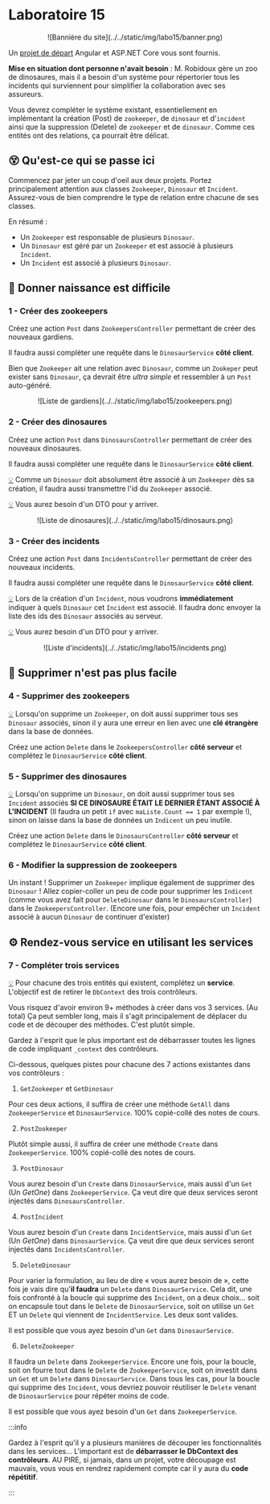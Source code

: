 # Laboratoire 15

<center>![Bannière du site](../../static/img/labo15/banner.png)</center>

Un [projet de départ](../../static/files/labo15.zip) Angular et ASP.NET Core vous sont fournis.

**Mise en situation dont personne n'avait besoin** : M. Robidoux gère un zoo de dinosaures, mais il a besoin d'un système pour répertorier tous les incidents qui surviennent pour simplifier la collaboration avec ses assureurs.

Vous devrez compléter le système existant, essentiellement en implémentant la création (Post) de `zookeeper`, de `dinosaur` et d'`incident` ainsi que la suppression (Delete) de `zookeeper` et de `dinosaur`. Comme ces entités ont des relations, ça pourrait être délicat.

## 😵 Qu'est-ce qui se passe ici

Commencez par jeter un coup d'oeil aux deux projets. Portez principalement attention aux classes `Zookeeper`, `Dinosaur` et `Incident`. Assurez-vous de bien comprendre le type de relation entre chacune de ses classes.

En résumé :
* Un `Zookeeper` est responsable de plusieurs `Dinosaur`.
* Un `Dinosaur` est géré par un `Zookeeper` et est associé à plusieurs `Incident`.
* Un `Incident` est associé à plusieurs `Dinosaur`.

## 🥚 Donner naissance est difficile

### 1 - Créer des zookeepers

Créez une action `Post` dans `ZookeepersController` permettant de créer des nouveaux gardiens.

Il faudra aussi compléter une requête dans le `DinosaurService` **côté client**.

Bien que `Zookeeper` ait une relation avec `Dinosaur`, comme un `Zookeper` peut exister sans `Dinosaur`,
ça devrait être _ultra simple_ et ressembler à un `Post` auto-généré.

<center>![Liste de gardiens](../../static/img/labo15/zookeepers.png)</center>

### 2 - Créer des dinosaures

Créez une action `Post` dans `DinosaursController` permettant de créer des nouveaux dinosaures.

Il faudra aussi compléter une requête dans le `DinosaurService` **côté client**.

[💡](/cours/rencontre8.1#-création) Comme un `Dinosaur` doit absolument être associé à un `Zookeeper` dès sa création, il faudra aussi transmettre l'id du `Zookeeper` associé.

[💡](/cours/rencontre8.1#-data-transfer-objects) Vous aurez besoin d'un DTO pour y arriver.

<center>![Liste de dinosaures](../../static/img/labo15/dinosaurs.png)</center>

### 3 - Créer des incidents

Créez une action `Post` dans `IncidentsController` permettant de créer des nouveaux incidents.

Il faudra aussi compléter une requête dans le `DinosaurService` **côté client**.

[💡](/cours/rencontre8.1#-création) Lors de la création d'un `Incident`, nous voudrons **immédiatement** indiquer à quels `Dinosaur` cet `Incident` est associé. Il faudra donc envoyer la liste des ids des `Dinosaur` associés au serveur.

[💡](/cours/rencontre8.1#-data-transfer-objects) Vous aurez besoin d'un DTO pour y arriver.

<center>![Liste d'incidents](../../static/img/labo15/incidents.png)</center>

## 🔪 Supprimer n'est pas plus facile

### 4 - Supprimer des zookeepers

[💡](/cours/rencontre8.1#-suppression) Lorsqu'on supprime un `Zookeeper`, on doit aussi supprimer tous ses `Dinosaur` associés, sinon il y aura une erreur en lien avec une **clé étrangère** dans la base de données.

Créez une action `Delete` dans le `ZookeepersController` **côté serveur** et complétez le `DinosaurService` **côté client**.

### 5 - Supprimer des dinosaures

[💡](/cours/rencontre8.1#-suppression) Lorsqu'on supprime un `Dinosaur`, on doit aussi supprimer tous ses `Incident` associés **SI CE DINOSAURE ÉTAIT LE DERNIER ÉTANT ASSOCIÉ À L'INCIDENT** (Il faudra un petit `if` avec `maListe.Count == 1` par exemple !), sinon on laisse dans la base de données un `Indicent` un peu inutile.

Créez une action `Delete` dans le `DinosaursController` **côté serveur** et complétez le `DinosaurService` **côté client**.

### 6 - Modifier la suppression de zookeepers

Un instant ! Supprimer un `Zookeeper` implique également de supprimer des `Dinosaur` ! Allez copier-coller un peu de code pour supprimer les `Indicent` (comme vous avez fait pour `DeleteDinosaur` dans le `DinosaursController`) dans le `ZookeepersController`. (Encore une fois, pour empêcher un `Incident` associé à aucun `Dinosaur` de continuer d'exister)

## ⚙ Rendez-vous service en utilisant les services

### 7 - Compléter trois services

[💡](/cours/rencontre8.1#-services) Pour chacune des trois entités qui existent, complétez un **service**. L'objectif est de retirer le `DbContext` des trois contrôleurs. 

Vous risquez d'avoir environ 9+ méthodes à créer dans vos 3 services. (Au total) Ça peut sembler long, mais il s'agit principalement de déplacer du code et de découper des méthodes. C'est plutôt simple.

Gardez à l'esprit que le plus important est de débarrasser toutes les lignes de code impliquant `_context` des contrôleurs.

Ci-dessous, quelques pistes pour chacune des 7 actions existantes dans vos contrôleurs :

1. `GetZookeeper` et `GetDinosaur`

Pour ces deux actions, il suffira de créer une méthode `GetAll` dans `ZookeeperService` et `DinosaurService`. 100% copié-collé des notes de cours.

2. `PostZookeeper`

Plutôt simple aussi, il suffira de créer une méthode `Create` dans `ZookeeperService`. 100% copié-collé des notes de cours.

3. `PostDinosaur`

Vous aurez besoin d'un `Create` dans `DinosaurService`, mais aussi d'un `Get` (Un _GetOne_) dans `ZookeeperService`. Ça veut dire que deux services seront injectés dans `DinosaursController`.

4. `PostIncident`

Vous aurez besoin d'un `Create` dans `IncidentService`, mais aussi d'un `Get` (Un _GetOne_) dans `DinosaurService`. Ça veut dire que deux services seront injectés dans `IncidentsController`.

5. `DeleteDinosaur`

Pour varier la formulation, au lieu de dire « vous aurez besoin de », cette fois je vais dire qu'**il faudra** un `Delete` dans `DinosaurService`. Cela dit, une fois confronté à la boucle qui supprime des `Incident`, on a deux choix... soit on encapsule tout dans le `Delete` de `DinosaurService`, soit on utilise un `Get` ET un `Delete` qui viennent de `IncidentService`. Les deux sont valides.

Il est possible que vous ayez besoin d'un `Get` dans `DinosaurService`.

6. `DeleteZookeeper`

Il faudra un `Delete` dans `ZookeeperService`. Encore une fois, pour la boucle, soit on fourre tout dans le `Delete` de `ZookeeperService`, soit on investit dans un `Get` et un `Delete` dans `DinosaurService`. Dans tous les cas, pour la boucle qui supprime des `Incident`, vous devriez pouvoir réutiliser le `Delete` venant de `DinosaurService` pour répéter moins de code.

Il est possible que vous ayez besoin d'un `Get` dans `ZookeeperService`.

:::info

Gardez à l'esprit qu'il y a plusieurs manières de découper les fonctionnalités dans les services... L'important est de **débarrasser le DbContext des contrôleurs**. AU PIRE, si jamais, dans un projet, votre découpage est mauvais, vous vous en rendrez rapidement compte car il y aura du **code répétitif**.

:::


